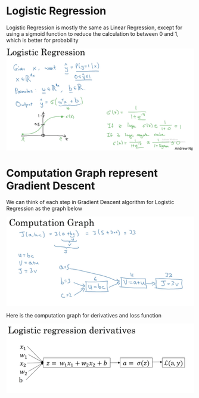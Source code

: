 # Logistic Regression
Logistic Regression is mostly the same as Linear Regression, except for using a sigmoid function to reduce the calculation to between 0 and 1, which is better for probability

![logistic-regression](logistic-regression.png)

# Computation Graph represent Gradient Descent 
We can think of each step in Gradient Descent algorithm for Logistic Regression as the graph below

![computation-graph](computation-graph.png)

Here is the computation graph for derivatives and loss function

![derivative-computation-graph](derivative-computation-graph.png)